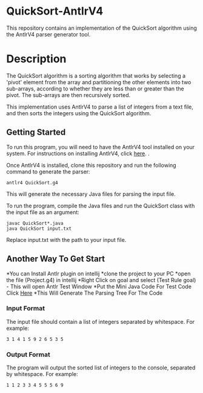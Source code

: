 # QuickSort-AntlrV4
This repository contains an implementation of the QuickSort algorithm using the AntlrV4 parser generator tool.

# Description
The QuickSort algorithm is a sorting algorithm that works by selecting a 'pivot' element from the array and partitioning the other elements into two sub-arrays, according to whether they are less than or greater than the pivot. The sub-arrays are then recursively sorted.

This implementation uses AntlrV4 to parse a list of integers from a text file, and then sorts the integers using the QuickSort algorithm.

## Getting Started
To run this program, you will need to have the AntlrV4 tool installed on your system. For instructions on installing AntlrV4, click [here](https://www.antlr.org/).
.

Once AntlrV4 is installed, clone this repository and run the following command to generate the parser:

```
antlr4 QuickSort.g4
```
This will generate the necessary Java files for parsing the input file.

To run the program, compile the Java files and run the QuickSort class with the input file as an argument:
```
javac QuickSort*.java
java QuickSort input.txt
```
Replace input.txt with the path to your input file.

## Another Way To Get Start

*You can Install Antlr plugin on intellij
*clone the project to your PC
*open the file (Project.g4) in intellij
*Right Click on goal and select (Test Rule goal) - This will open Antlr Test Window
*Put the Mini Java Code For Test Code Click [Here](https://www.cambridge.org/resources/052182060X/MCIIJ2e/programs/QuickSort.java)
*This Will Generate The Parsing Tree For The Code

### Input Format
The input file should contain a list of integers separated by whitespace. For example:

```
3 1 4 1 5 9 2 6 5 3 5
```
### Output Format
The program will output the sorted list of integers to the console, separated by whitespace. For example:

```
1 1 2 3 3 4 5 5 5 6 9
```
